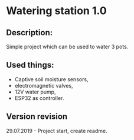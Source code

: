 Watering station 1.0
====================

Description:
------------

Simple project which can be used to water 3 pots.

Used things:
------------

* Captive soil moisture sensors,
* electromagnetic valves,
* 12V water pump,
* ESP32 as controller.

Version revision
----------------
29.07.2019 - Project start, create readme.